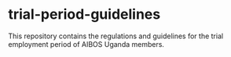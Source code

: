 # trial-period-guidelines
This repository contains the regulations and guidelines for the trial employment period of AIBOS Uganda members.
